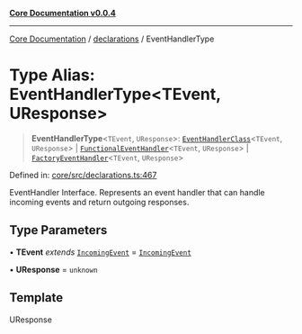 [**Core Documentation v0.0.4**](../../README.md)

***

[Core Documentation](../../modules.md) / [declarations](../README.md) / EventHandlerType

# Type Alias: EventHandlerType\<TEvent, UResponse\>

> **EventHandlerType**\<`TEvent`, `UResponse`\>: [`EventHandlerClass`](EventHandlerClass.md)\<`TEvent`, `UResponse`\> \| [`FunctionalEventHandler`](FunctionalEventHandler.md)\<`TEvent`, `UResponse`\> \| [`FactoryEventHandler`](FactoryEventHandler.md)\<`TEvent`, `UResponse`\>

Defined in: [core/src/declarations.ts:467](https://github.com/stonemjs/core/blob/8c14a336c794eb98d8513b950cb1c2786962eaaf/src/declarations.ts#L467)

EventHandler Interface.
Represents an event handler that can handle incoming events and return outgoing responses.

## Type Parameters

• **TEvent** *extends* [`IncomingEvent`](../../events/IncomingEvent/classes/IncomingEvent.md) = [`IncomingEvent`](../../events/IncomingEvent/classes/IncomingEvent.md)

• **UResponse** = `unknown`

## Template

UResponse
